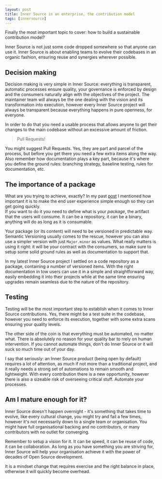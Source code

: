 ```yaml
---
layout: post
title: Inner Source in an enterprise, the contribution model
tags: [innersource]
---
```

Finally the most important topic to cover: how to build a sustainable contribution model?

Inner Source is not just some code dropped somewhere so that anyone can use it. Inner Source is about enabling teams to evolve their codebases in an organic fashion, ensuring reuse and synergies wherever possible.

## Decision making

Decision making is very simple in Inner Source: everything is transparent, automatic processes ensure quality, your governance is enforced by design and the consumers naturally align with the objectives of the project. The maintainer team will always be the one dealing with the vision and its transformation into execution, however every Inner Source project will always be transparent because everything happens in pure openness, for everyone.

In order to do that you need a usable process that allows anyone to get their changes to the main codebase without an excessive amount of friction.

> Pull Requests!

You might suggest Pull Requests. Yes, they are part and parcel of the process, but before you get there you need a few extra items along the way. Also remember how documentation plays a key part, because it's where you define the ground rules: branching strategy, baseline testing, rules for documentation, etc.

## The importance of a package

What are you trying to achieve, exactly? In my past [post](https://mattvsts.github.io/2022/09/27/innersource-enterprise-consumption/) I mentioned how important it is to make the end user experience simple enough so they can get going quickly.  
If you want to do it you need to define what is your _package_, the artifact that the users will consume. It can be a repository, it can be a binary, anything will do as long as it is consumable.

Your package (or its content) will need to be versioned in predictable way. Semantic Versioning usually comes to the rescue, however you can also use a simpler version with just `Major.minor` as values. What really matters is using it right: it will be your contract with the consumers, so make sure to setup some solid ground rules as well as documentation to support that. 

In my latest Inner Source project I settled on a code repository as a package, containing a number of versioned items. With the right documentation in tow users can use it in a simple and straightforward way, easily embedding it into their projects while at the same time ensuring upgrades remain seamless due to the nature of the repository.

## Testing
Testing will be the most important step to establish when it comes to Inner Source contributions. Yes, there might be a test suite in the codebase, however you need to enforce its execution, together with some extra scans ensuring your quality levels.

The other side of the coin is that everything must be automated, no matter what. There is absolutely no reason for your quality bar to rrely on human intervention. If you cannot automate things, don't do Inner Source or it will suck so much time out of your day.

I say that seriously: an Inner Source product (being open by default) requires a lot of attention, as much if not more than a traditional project, and it really needs a strong set of automations to remain smooth and lightweight. With every contribution there is a new opportunity, however there is also a sizeable risk of overseeing critical stuff. Automate your processes.

## Am I mature enough for it?
Inner Source doesn't happen overnight - it's something that takes time to evolve, like every cultural change, you might try and fail a few times, however it's not necessarily down to a single team or organisation. You might have full organisational backing and no contributors, or many contributors with no outlet for converging. 

Remember to setup a vision for it. It can be speed, it can be reuse of code, it can be collaboration. As long as you have something you are striving for, Inner Source will help your organisation achieve it with the power of decades of Open Source development. 

It is a mindset change that requires exercise and the right balance in place, otherwise it will quickly become overhead.